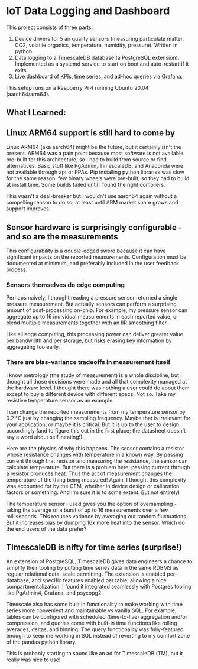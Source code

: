# IoT Data Logging and Dashboard

This project consists of three parts:

1. Device drivers for 5 air quality sensors (measuring particulate matter, CO2, volatile organics, temperature, humidity, pressure). Written in python.
2. Data logging to a TimescaleDB database (a PostgreSQL extension). Implemented as a systemd service to start on boot and auto-restart if it exits.
3. Live dashboard of KPIs, time series, and ad-hoc queries via Grafana.

This setup runs on a Raspberry Pi 4 running Ubuntu 20.04 (aarch64/arm64).

## What I Learned:

## Linux ARM64 support is still hard to come by

Linux ARM64 (aka aarch64) might be the future, but it certainly isn't the present. ARM64 was a pain point because most software is not available pre-built for this architecture, so I had to build from source or find alternatives. Basic stuff like PgAdmin, TimescaleDB, and Anaconda were not available through apt or PPAs. Pip installing python libraries was slow for the same reason: few binary wheels were pre-built, so they had to build at install time. Some builds failed until I found the right compilers.

This wasn't a deal-breaker but I wouldn't use aarch64 again without a compelling reason to do so, at least until ARM market share grows and support improves.

## Sensor hardware is surprisingly configurable - and so are the measurements

This configurability is a double-edged sword because it can have significant impacts on the reported measurements. Configuration must be documented at minimum, and preferably included in the user feedback process.

### Sensors themselves do edge computing

Perhaps naively, I thought reading a pressure sensor returned a single pressure measurement. But actually sensors can perform a surprising amount of post-processing on-chip. For example, my pressure sensor can aggregate up to 16 individual measurements in each reported value, or blend multiple measurements together with an IIR smoothing filter.

Like all edge computing, this processing power can deliver greater value per bandwidth and per storage, but risks erasing key information by aggregating too early.

### There are bias-variance tradeoffs in measurement itself

I know metrology (the study of measurement) is a whole discipline, but I thought all those decisions were made and all that complexity managed at the hardware level. I thought there was nothing a user could do about them except to buy a different device with different specs. Not so. Take my resistive temperature sensor as an example.

I can change the reported measurements from my temperature sensor by 0.2 °C just by changing the sampling frequency. Maybe that is irrelevant for your application, or maybe it is critical. But it is up to the user to design accordingly (and to figure this out in the first place; the datasheet doesn't say a word about self-heating!).

Here are the physics of why this happens. The sensor contains a resistor whose resistance changes with temperature in a known way. By passing current through that resistor and measuring the resistance, the sensor can calculate temperature. But there is a problem here: passing current through a resistor produces heat. Thus the act of measurement changes the temperature of the thing being measured! Again, I thought this complexity was accounted for by the OEM, whether in device design or calibration factors or something. And I'm sure it is to some extent. But not entirely!

The temperature sensor I used gives you the option of oversampling - taking the average of a burst of up to 16 measurements over a few milliseconds. This reduces variance by averaging out random fluctuations. But it increases bias by dumping 16x more heat into the sensor. Which do the end users of the data prefer?

## TimescaleDB is nifty for time series (surprise!)

An extension of PostgreSQL, TimescaleDB gives data engineers a chance to simplify their tooling by putting time series data in the same RDBMS as regular relational data, scale permitting. The extension is enabled per-database, and specific features enabled per table, allowing a nice compartmentalization. I found it integrated seamlessly with Postgres tooling like PgAdmin4, Grafana, and psycopg2.

Timescale also has some built in functionality to make working with time series more convenient and maintainable vs vanilla SQL. For example, tables can be configured with scheduled (time-to-live) aggregation and/or compression, and queries come with built-in time functions like rolling averages, deltas, and binning. The query functionality was fully-featured enough to keep me working in SQL instead of reverting to my comfort zone of the pandas python library.

This is probably starting to sound like an ad for TimescaleDB (TM), but it really was nice to use!